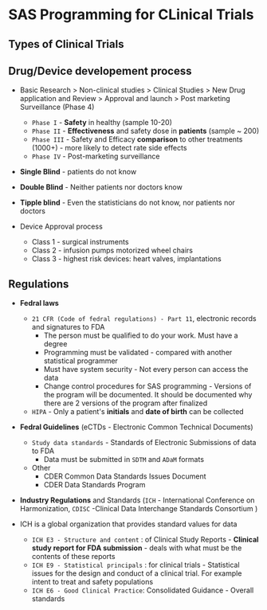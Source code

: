 # SAS Programming for CLinical Trials

## Types of Clinical Trials

## Drug/Device developement process

- Basic Research > Non-clinical studies > Clinical Studies > New Drug application and Review > Approval and launch > Post marketing Surveillance (Phase 4)
    - `Phase I` - **Safety** in healthy (sample 10-20)
    - `Phase II` - **Effectiveness** and safety dose in **patients** (sample ~ 200)
    - `Phase III` - Safety and Efficacy **comparison** to other treatments (1000+) - more likely to detect rate side effects
    - `Phase IV` - Post-marketing surveillance

- **Single Blind** - patients do not know
- **Double Blind** - Neither patients nor doctors know
- **Tipple blind** - Even the statisticians do not know, nor patients nor doctors

- Device Approval process
    - Class 1 - surgical instruments
    - Class 2 - infusion pumps motorized wheel chairs
    - Class 3 - highest risk devices: heart valves, implantations

## Regulations
- **Fedral laws** 
    - `21 CFR (Code of fedral regulations) - Part 11`, electronic records and signatures to FDA
        - The person must be qualified to do your work. Must have a degree
        - Programming must be validated - compared with another statistical programmer
        - Must have system security - Not every person can access the data
        - Change control procedures for SAS programming - Versions of the program will be documented. It should be documented why there are 2 versions of the program after finalized
    - `HIPA` - Only a patient's **initials** and **date of birth** can be collected

- **Fedral Guidelines** (eCTDs - Electronic Common Technical Documents)
    - `Study data standards` - Standards of Electronic Submissions of data to FDA
        - Data must be submitted in `SDTM` and `ADaM` formats
    - Other
        - CDER Common Data Standards Issues Document
        - CDER Data Standards Program

- **Industry Regulations** and Standards (`ICH` - International Conference on Harmonization, `CDISC` -Clinical Data Interchange Standards Consortium ) 
- ICH is a global organization that provides standard values for data
    - `ICH E3 - Structure and content` : of Clinical Study Reports - **Clinical study report for FDA submission** - deals with what must be the contents of these reports
    - `ICH E9 - Statistical principals` : for clinical trials - Statistical issues for the design and conduct of a clinical trial. For example intent to treat and safety populations
    - `ICH E6 - Good Clinical Practice`: Consolidated Guidance - Overall standards

